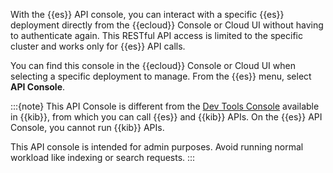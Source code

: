 With the {{es}} API console, you can interact with a specific {{es}} deployment directly from the {{ecloud}} Console or Cloud UI without having to authenticate again. This RESTful API access is limited to the specific cluster and works only for {{es}} API calls.

You can find this console in the {{ecloud}} Console or Cloud UI when selecting a specific deployment to manage. From the {{es}} menu, select **API Console**.

:::{note}
This API Console is different from the [Dev Tools Console](/explore-analyze/query-filter/tools/console.md) available in {{kib}}, from which you can call {{es}} and {{kib}} APIs. On the {{es}} API Console, you cannot run {{kib}} APIs.

This API console is intended for admin purposes. Avoid running normal workload like indexing or search requests.
:::